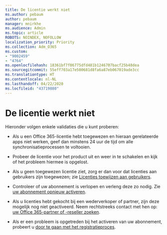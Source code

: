 ```yaml
---
title: De licentie werkt niet
ms.author: pebaum
author: pebaum
manager: mnirkhe
ms.audience: Admin
ms.topic: article
ROBOTS: NOINDEX, NOFOLLOW
localization_priority: Priority
ms.collection: Adm_O365
ms.custom:
- "9002459"
- "4764"
ms.openlocfilehash: 18361bf7f06775dfd481b1246707bacf25b48dea
ms.sourcegitcommit: 55eff703a17e500681d8fa6a87eb067019ade3cc
ms.translationtype: HT
ms.contentlocale: nl-NL
ms.lasthandoff: 04/22/2020
ms.locfileid: "43719880"
---
```

# <a name="license-not-working"></a>De licentie werkt niet

Hieronder volgen enkele validaties die u kunt proberen:

- Als u een Office 365-licentie hebt toegewezen en hieraan gerelateerde apps niet werken, geef dan minstens 24 uur de tijd om alle synchronisatieprocessen te voltooien. 

- Probeer de licentie voor het product uit en weer in te schakelen en kijk of het probleem hiermee is opgelost. 

- Als u geen toegewezen licentie ziet, zorg er dan voor dat licenties aan gebruikers zijn toegewezen; zie [Licenties toewijzen aan gebruikers](https://docs.microsoft.com/microsoft-365/admin/manage/assign-licenses-to-users?view=o365-worldwide).

- Controleer of uw abonnement is verlopen en verleng deze zo nodig. Zie [uw abonnement opnieuw activeren](https://docs.microsoft.com/alchemyinsights/reactivate-your-subscription). 

- Als u licenties hebt gekocht bij een wederverkoper of partner, zijn deze mogelijk nog niet geactiveerd. Neem rechtstreeks contact met hen op: [uw Office 365-partner of -reseller zoeken](https://docs.microsoft.com//microsoft-365/admin/manage/find-your-partner-or-reseller).

- Als er een probleem is opgetreden bij het activeren van uw abonnement, probeert u [door te gaan met het registratieproces](https://go.microsoft.com/fwlink/?linkid=2126800).
